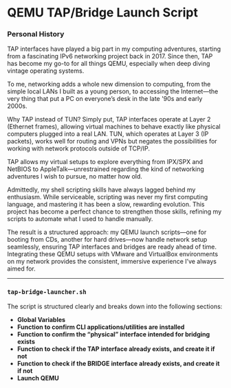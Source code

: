 # QEMU TAP/Bridge Launch Script

### Personal History

TAP interfaces have played a big part in my computing adventures, starting from a fascinating IPv6 networking project back in 2017. Since then, TAP has become my go-to for all things QEMU, especially when deep diving vintage operating systems.

To me, networking adds a whole new dimension to computing, from the simple local LANs I built as a young person, to accessing the Internet—the very thing that put a PC on everyone’s desk in the late '90s and early 2000s.

Why TAP instead of TUN? Simply put, TAP interfaces operate at Layer 2 (Ethernet frames), allowing virtual machines to behave exactly like physical computers plugged into a real LAN. TUN, which operates at Layer 3 (IP packets), works well for routing and VPNs but negates the possibilities for working with network protocols outside of TCP/IP.

TAP allows my virtual setups to explore everything from IPX/SPX and NetBIOS to AppleTalk—unrestrained regarding the kind of networking adventures I wish to pursue, no matter how old.

Admittedly, my shell scripting skills have always lagged behind my enthusiasm. While serviceable, scripting was never my first computing language, and mastering it has been a slow, rewarding evolution. This project has become a perfect chance to strengthen those skills, refining my scripts to automate what I used to handle manually.

The result is a structured approach: my QEMU launch scripts—one for booting from CDs, another for hard drives—now handle network setup seamlessly, ensuring TAP interfaces and bridges are ready ahead of time. Integrating these QEMU setups with VMware and VirtualBox environments on my network provides the consistent, immersive experience I’ve always aimed for.

---

### `tap-bridge-launcher.sh`

The script is structured clearly and breaks down into the following sections:

- **Global Variables**
- **Function to confirm CLI applications/utilities are installed**
- **Function to confirm the “physical” interface intended for bridging exists**
- **Function to check if the TAP interface already exists, and create it if not**
- **Function to check if the BRIDGE interface already exists, and create it if not**
- **Launch QEMU**
